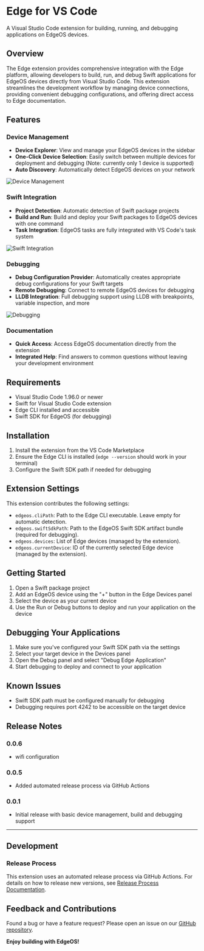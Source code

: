 # Edge for VS Code

A Visual Studio Code extension for building, running, and debugging applications on EdgeOS devices.

## Overview

The Edge extension provides comprehensive integration with the Edge platform, allowing developers to build, run, and debug Swift applications for EdgeOS devices directly from Visual Studio Code. This extension streamlines the development workflow by managing device connections, providing convenient debugging configurations, and offering direct access to Edge documentation.

## Features

### Device Management
- **Device Explorer**: View and manage your EdgeOS devices in the sidebar
- **One-Click Device Selection**: Easily switch between multiple devices for deployment and debugging (Note: currently only 1 device is supported)
- **Auto Discovery**: Automatically detect EdgeOS devices on your network

![Device Management](images/devices.png)

### Swift Integration
- **Project Detection**: Automatic detection of Swift package projects
- **Build and Run**: Build and deploy your Swift packages to EdgeOS devices with one command
- **Task Integration**: EdgeOS tasks are fully integrated with VS Code's task system

![Swift Integration](images/swift-integration.png)

### Debugging
- **Debug Configuration Provider**: Automatically creates appropriate debug configurations for your Swift targets
- **Remote Debugging**: Connect to remote EdgeOS devices for debugging
- **LLDB Integration**: Full debugging support using LLDB with breakpoints, variable inspection, and more

![Debugging](images/debugging.png)

### Documentation
- **Quick Access**: Access EdgeOS documentation directly from the extension
- **Integrated Help**: Find answers to common questions without leaving your development environment

## Requirements

- Visual Studio Code 1.96.0 or newer
- Swift for Visual Studio Code extension
- Edge CLI installed and accessible
- Swift SDK for EdgeOS (for debugging)

## Installation

1. Install the extension from the VS Code Marketplace
2. Ensure the Edge CLI is installed (`edge --version` should work in your terminal)
3. Configure the Swift SDK path if needed for debugging

## Extension Settings

This extension contributes the following settings:

* `edgeos.cliPath`: Path to the Edge CLI executable. Leave empty for automatic detection.
* `edgeos.swiftSdkPath`: Path to the EdgeOS Swift SDK artifact bundle (required for debugging).
* `edgeos.devices`: List of Edge devices (managed by the extension).
* `edgeos.currentDevice`: ID of the currently selected Edge device (managed by the extension).

## Getting Started

1. Open a Swift package project
2. Add an EdgeOS device using the "+" button in the Edge Devices panel
3. Select the device as your current device
4. Use the Run or Debug buttons to deploy and run your application on the device

## Debugging Your Applications

1. Make sure you've configured your Swift SDK path via the settings
2. Select your target device in the Devices panel
3. Open the Debug panel and select "Debug Edge Application"
4. Start debugging to deploy and connect to your application

## Known Issues

- Swift SDK path must be configured manually for debugging
- Debugging requires port 4242 to be accessible on the target device

## Release Notes

### 0.0.6

- wifi configuration

### 0.0.5

- Added automated release process via GitHub Actions

### 0.0.1

- Initial release with basic device management, build and debugging support

---

## Development

### Release Process

This extension uses an automated release process via GitHub Actions. For details on how to release new versions, see [Release Process Documentation](docs/release-process.md).

## Feedback and Contributions

Found a bug or have a feature request? Please open an issue on our [GitHub repository](https://github.com/edgeengineer/edge-vscode).

**Enjoy building with EdgeOS!**
